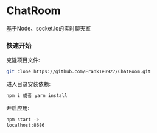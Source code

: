 # ChatRoom
基于Node、socket.io的实时聊天室

### 快速开始

克隆项目文件:

```bash
git clone https://github.com/Frank1e0927/ChatRoom.git
```

进入目录安装依赖:

```bash
npm i 或者 yarn install
```

开启应用:

```bash
npm start ->
localhost:8686
```